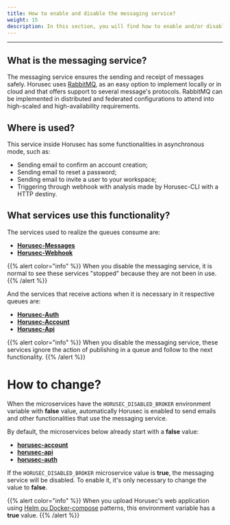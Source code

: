 ```yaml
---
title: How to enable and disable the messaging service?
weight: 15
description: In this section, you will find how to enable and/or disable Horusec's messaging service. 
---
```


---

## What is the messaging service?

The messaging service ensures the sending and receipt of messages safely. Horusec uses [RabbitMQ](https://www.rabbitmq.com/), as an easy option to implement locally or in cloud and that offers support to several message's protocols. RabbitMQ can be implemented in distributed and federated configurations to attend into high-scaled and high-availability requirements.

## Where is used?

This service inside Horusec has some functionalities in asynchronous mode, such as: 

* Sending email to confirm an account creation;
* Sending email to reset a password;
* Sending email to invite a user to your workspace;
* Triggering through webhook with analysis made by Horusec-CLI with a HTTP destiny.

## What services use this functionality?

The services used to realize the queues consume are: 

* [**Horusec-Messages**](/docs/en/web/services/messages)
* [**Horusec-Webhook**](/docs/en/web/services/webhook)

{{% alert color="info" %}}
When you disable the messaging service, it is normal to see these services "stopped" because they are not been in use.
{{% /alert %}}

And the services that receive actions when it is necessary in it respective queues are:

* [**Horusec-Auth**](/docs/en/web/services/Auth)
* [**Horusec-Account**](/docs/en/web/services/Account)
* [**Horusec-Api**](/docs/en/web/services/API)

{{% alert color="info" %}}
When you disable the messaging service, these services ignore the action of publishing in a queue and follow to the next functionality.
{{% /alert %}}


# How to change?

When the microservices have the `HORUSEC_DISABLED_BROKER` environment variable with **false** value, automatically Horusec is enabled to send emails and other functionalities that use the messaging service.

By default, the microservices below already start with a **false** value:

- [**horusec-account**](https://github.com/ZupIT/horusec/tree/master/horusec-account)
- [**horusec-api**](https://github.com/ZupIT/horusec/tree/master/horusec-api) 
- [**horusec-auth**](https://github.com/ZupIT/horusec/tree/master/horusec-auth)

If the `HORUSEC_DISABLED_BROKER` microservice value is **true**, the messaging service will be disabled. 
To enable it, it's only necessary to change the value to **false**. 

{{% alert color="info" %}}
When you upload Horusec's web application using [Helm ou Docker-compose](/docs/en/web) patterns, this environment variable has a **true** value.
{{% /alert %}}